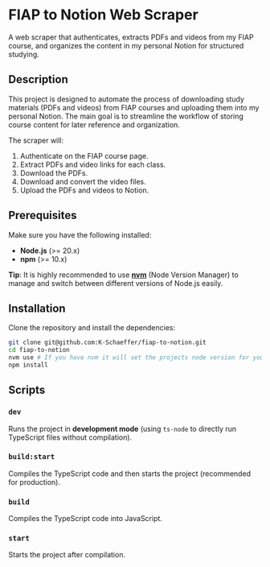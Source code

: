 # FIAP to Notion Web Scraper

A web scraper that authenticates, extracts PDFs and videos from my FIAP course, and organizes the content in my personal Notion for structured studying.

## Description

This project is designed to automate the process of downloading study materials (PDFs and videos) from FIAP courses and uploading them into my personal Notion. The main goal is to streamline the workflow of storing course content for later reference and organization.

The scraper will:

1. Authenticate on the FIAP course page.
2. Extract PDFs and video links for each class.
3. Download the PDFs.
4. Download and convert the video files.
5. Upload the PDFs and videos to Notion.

## Prerequisites

Make sure you have the following installed:

- **Node.js** (>= 20.x)
- **npm** (>= 10.x)

**Tip**: It is highly recommended to use **[nvm](https://github.com/nvm-sh/nvm)** (Node Version Manager) to manage and switch between different versions of Node.js easily.

## Installation

Clone the repository and install the dependencies:

```bash
git clone git@github.com:K-Schaeffer/fiap-to-notion.git
cd fiap-to-notion
nvm use # If you have nvm it will set the projects node version for you
npm install
```

## Scripts

### `dev`

Runs the project in **development mode** (using `ts-node` to directly run TypeScript files without compilation).

### `build:start`

Compiles the TypeScript code and then starts the project (recommended for production).

### `build`

Compiles the TypeScript code into JavaScript.

### `start`

Starts the project after compilation.
